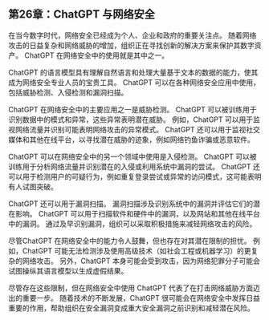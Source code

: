 ## 第26章：ChatGPT 与网络安全

在当今数字时代，网络安全已经成为个人、企业和政府的重要关注点。 随着网络攻击的日益复杂和网络威胁的增加，组织正在寻找创新的解决方案来保护其数字资产。 ChatGPT 在网络安全中的使用就是其中之一。

ChatGPT 的语言模型具有理解自然语言和处理大量基于文本的数据的能力，使其成为网络安全专业人员的宝贵工具。 ChatGPT 可以在各种网络安全应用中使用，包括威胁检测、入侵检测和漏洞扫描。

ChatGPT 在网络安全中的主要应用之一是威胁检测。 ChatGPT 可以被训练用于识别数据中的模式和异常，这些异常表明潜在威胁。 例如，ChatGPT 可以用于监视网络流量并识别可能表明网络攻击的异常模式。 ChatGPT 还可以用于监视社交媒体和其他在线平台，以寻找潜在威胁的迹象，例如网络钓鱼诈骗或恶意软件。

ChatGPT 可以在网络安全中的另一个领域中使用是入侵检测。 ChatGPT 可以被训练用于分析网络流量并识别潜在的入侵或利用系统中漏洞的尝试。 ChatGPT 还可以用于检测用户的可疑行为，例如重复登录尝试或异常的访问模式，这可能表明有人试图突破。

ChatGPT 还可以用于漏洞扫描。 漏洞扫描涉及识别系统中的漏洞并评估它们的潜在影响。 ChatGPT 可以用于扫描软件和硬件中的漏洞，以及网站和其他在线平台中的漏洞。 通过及早识别漏洞，组织可以采取积极措施来减轻网络攻击的风险。

尽管ChatGPT 在网络安全中的能力令人鼓舞，但也存在对其潜在限制的担忧。 例如，ChatGPT 可能无法检测涉及使用高级技术（如社会工程或机器学习）的更复杂的网络攻击。 另外，ChatGPT 本身可能会受到攻击，因为网络犯罪分子可能会试图操纵其语言模型以生成虚假结果。

尽管存在这些限制，但在网络安全中使用 ChatGPT 代表了在打击网络威胁方面迈出的重要一步。 随着技术的不断发展，ChatGPT 很可能会在网络安全中发挥日益重要的作用，帮助组织在安全漏洞变成重大安全漏洞之前识别和减轻潜在风险。
